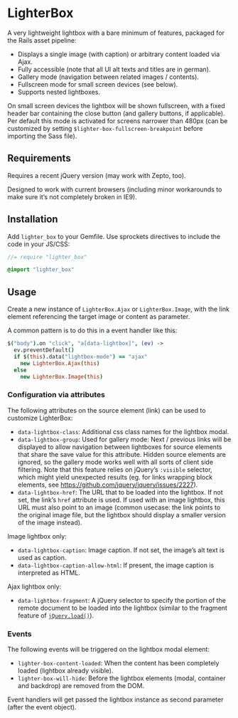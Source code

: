 # LighterBox

A very lightweight lightbox with a bare minimum of features, packaged for the Rails asset pipeline:

 * Displays a single image (with caption) or arbitrary content loaded via Ajax.
 * Fully accessible (note that all UI alt texts and titles are in german).
 * Gallery mode (navigation between related images / contents).
 * Fullscreen mode for small screen devices (see below).
 * Supports nested lightboxes.

On small screen devices the lightbox will be shown fullscreen, with a fixed header bar containing the close button (and gallery buttons, if applicable). Per default this mode is activated for screens narrower than 480px (can be customized by setting `$lighter-box-fullscreen-breakpoint` before importing the Sass file).

## Requirements

Requires a recent jQuery version (may work with Zepto, too).

Designed to work with current browsers (including minor workarounds to make sure it’s not completely broken in IE9).


## Installation

Add `lighter_box` to your Gemfile. Use sprockets directives to include the code in your JS/CSS:

```javascript
//= require "lighter_box"
```

```sass
@import "lighter_box"
```


## Usage

Create a new instance of `LighterBox.Ajax` or `LighterBox.Image`, with the link element referencing the target image or content as parameter.

A common pattern is to do this in a event handler like this:

```coffee
$("body").on "click", "a[data-lightbox]", (ev) ->
  ev.preventDefault()
  if $(this).data("lightbox-mode") == "ajax"
    new LighterBox.Ajax(this)
  else
    new LighterBox.Image(this)
```


### Configuration via attributes

The following attributes on the source element (link) can be used to customize LighterBox:

 * `data-lightbox-class`: Additional css class names for the lightbox modal.
 * `data-lightbox-group`: Used for gallery mode: Next / previous links will be displayed to allow navigation between lightboxes for source elements that share the save value for this attribute. Hidden source elements are ignored, so the gallery mode works well with all sorts of client side filtering. Note that this feature relies on jQuery’s `:visible` selector, which might yield unexpected results (eg. for links wrapping block elements, see https://github.com/jquery/jquery/issues/2227).
 * `data-lightbox-href`: The URL that to be loaded into the lightbox. If not set, the link’s `href` attribute is used. If used with an image lightbox, this URL must also point to an image (common usecase: the link points to the original image file, but the lightbox should display a smaller version of the image instead).

Image lightbox only:

 * `data-lightbox-caption`: Image caption. If not set, the image’s alt text is used as caption.
 * `data-lightbox-caption-allow-html`: If present, the image caption is interpreted as HTML.

Ajax lightbox only:

 * `data-lightbox-fragment`: A jQuery selector to specify the portion of the remote document to be loaded into the lightbox (similar to the fragment feature of [`jQuery.load()`](http://api.jquery.com/load/)).


### Events

The following events will be triggered on the lightbox modal element:

 * `lighter-box-content-loaded`: When the content has been completely loaded (lightbox already visible).
 * `lighter-box-will-hide`: Before the lightbox elements (modal, container and backdrop) are removed from the DOM.

Event handlers will get passed the lightbox instance as second parameter (after the event object).
